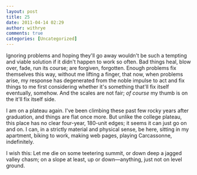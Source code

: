 ```yaml
---
layout: post
title: 25
date: 2011-04-14 02:29
author: withrye
comments: true
categories: [Uncategorized]
---
```

<span id="dropcap">I</span>gnoring problems and hoping they'll go away wouldn't be such a tempting and viable solution if it didn't happen to work so often. Bad things heal, blow over, fade, run its course; are forgiven, forgotten. Enough problems fix themselves this way, without me lifting a finger, that now, when problems arise, my response has degenerated from the noble impulse to act and fix things to me first considering whether it's something that'll fix itself eventually, somehow. And the scales are not fair; <em>of course</em> my thumb is on the it'll fix itself side.

I am on a plateau again. I've been climbing these past few rocky years after graduation, and things are flat once more. But unlike the college plateau, this place has no clear four-year, 180-unit edges; it seems it can just go on and on. I can, in a strictly material and physical sense, be here, sitting in my apartment, biking to work, making web pages, playing Carcassonne, indefinitely.

I wish this: Let me die on some teetering summit, or down deep a jagged valley chasm; on a slope at least, up or down&mdash;anything, just not on level ground.
